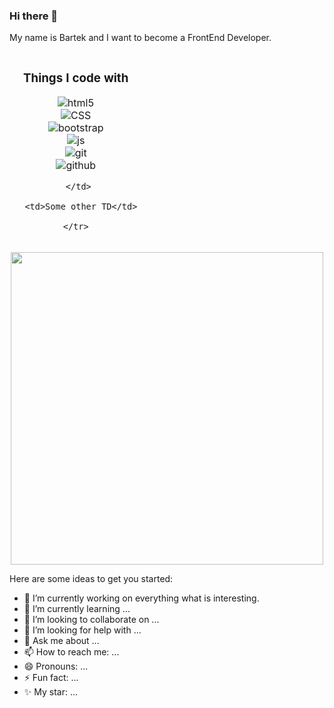 ### Hi there 👋

My name is Bartek and I want to become a FrontEnd Developer. 

<table>
  <thead align="center">
    <tr border: none;>
      <td>
       <h3>Things I code with</h3>
 <p>
 <img alt="html5" src="https://img.shields.io/badge/-HTML5-F05032?style=for-the-badge&logo=html5&logoColor=white" /><br>
 <img alt="CSS" src="https://img.shields.io/badge/-CSS-37b141?style=for-the-badge&logo=styled-components&logoColor=white" /><br>
 <img alt="bootstrap" src="https://img.shields.io/badge/-Bootstrap-760FF0?style=for-the-badge&logo=bootstrap&logoColor=white" /><br>
 <img alt="js" src="https://img.shields.io/badge/-JavaScript-EFD81D?style=for-the-badge&logo=javascript&logoColor=white" /><br>
 <img alt="git" src="https://img.shields.io/badge/-Git-5f5de7?style=for-the-badge&logo=git&logoColor=white" /><br>
 <img alt="github" src="https://img.shields.io/badge/-Github-2088FF?style=for-the-badge&logo=github-actions&logoColor=white" /><br>
</p>
       
     </td>
     
      <td>Some other TD</td>
 
    </tr>
  </thead>

</table>



<div id="header" align="center">
  <img src="https://media.giphy.com/media/26tn33aiTi1jkl6H6/giphy.gif" width="500"/>
</div>
  

Here are some ideas to get you started:

- 🔭 I’m currently working on everything what is interesting.
- 🌱 I’m currently learning ...
- 👯 I’m looking to collaborate on ...
- 🤔 I’m looking for help with ...
- 💬 Ask me about ...
- 📫 How to reach me: ...
- 😄 Pronouns: ...
- ⚡ Fun fact: ...
- ✨ My star: ...
